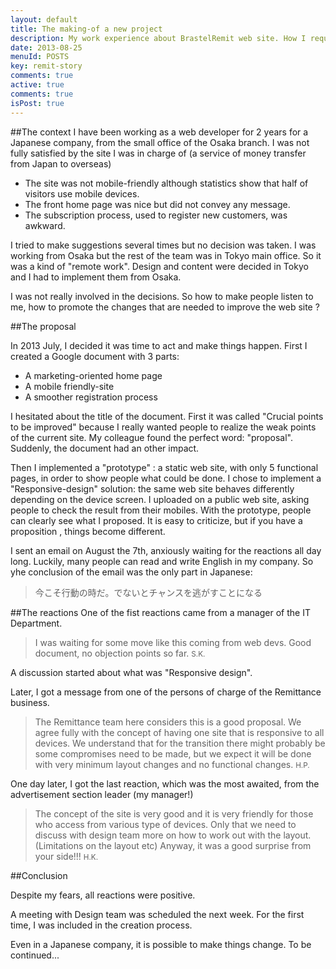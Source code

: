 ```yaml
---
layout: default
title: The making-of a new project
description: My work experience about BrastelRemit web site. How I requested the changes that were needed to improve the web site efficiency. 
date: 2013-08-25
menuId: POSTS
key: remit-story
comments: true
active: true
comments: true
isPost: true
---
```


##The context
I have been working as a web developer for 2 years for a Japanese company, from the small office of the Osaka branch.
I was not fully satisfied by the site I was in charge of (a service of money transfer from Japan to overseas)

* The site was not mobile-friendly although statistics show that half of visitors use mobile devices.
* The front home page was nice but did not convey any message.
* The subscription process, used to register new customers, was awkward.

I tried to make suggestions several times but no decision was taken.
I was working from Osaka but the rest of the team was in Tokyo main office.
So it was a kind of "remote work".
Design and content were decided in Tokyo and I had to implement them from Osaka.  

I was not really involved in the decisions.
So how to make people listen to me, how to promote the changes that are needed to improve the web site  ?



##The proposal

In 2013 July, I decided it was time to act and make things happen.
First I created a Google document with 3 parts:

* A marketing-oriented home page
* A mobile friendly-site
* A smoother registration process

I hesitated about the title of the document.
First it was called "Crucial points to be improved" because I really wanted people to realize the weak points of the current site.
My colleague found the perfect word: "proposal".
Suddenly, the document had an other impact.

Then I implemented  a "prototype" : a static web site, with only 5 functional pages, in order to show people what could be done.
I chose to implement a "Responsive-design" solution: the same web site behaves differently depending on the device screen.
I uploaded on a public web site, asking people to check the result from their mobiles.
With the prototype, people can clearly see what I proposed.
It is easy to criticize, but if you have a proposition , things become different.

I sent an email on August the 7th, anxiously waiting for the reactions all day long.
Luckily, many people can read and write English in my company.
So yhe conclusion of the email was the only part in Japanese:

> 今こそ行動の時だ。でないとチャンスを逃がすことになる

##The reactions
One of the fist reactions came from a manager of the IT Department.
>I was waiting for some move like this coming from web devs.
Good document, no objection points so far.
<small>S.K.</small>

A discussion started about what was "Responsive design".

Later, I got a message from one of the persons of charge of the Remittance business.

> The Remittance team here considers this is a good proposal.
We agree fully with the concept of having one site that is responsive to all devices.
We understand that for the transition there might probably be some compromises need to be made, 
but we expect it will be done with very minimum layout changes and no functional changes.
<small>H.P.</small>

One day later, I got the last reaction, which was the most awaited, from the advertisement section leader (my manager!)

> The concept of the site is very good and it is very friendly for  those who access from various type of devices.
Only that we need to discuss  with design team more on how to work out with the layout. (Limitations on the layout etc)
Anyway, it was a good surprise from your side!!!
 <small>H.K.</small>

##Conclusion

Despite my fears, all reactions were positive.

A meeting with Design team was scheduled the next week.
For the first time, I was included in the creation process.

Even in a Japanese company, it is possible to make things change.
To be continued...